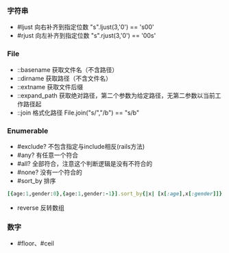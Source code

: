 ### 字符串
- #ljust  向右补齐到指定位数 "s".ljust(3,'0') == 's00'
- #rjust 向左补齐到指定位数 "s".rjust(3,'0') == '00s'

### File
- ::basename 获取文件名（不含路径）
- ::dirname 获取路径（不含文件名）
- ::extname 获取文件后缀
- ::expand_path 获取绝对路径，第二个参数为给定路径，无第二参数以当前工作路径起
- ::join 格式化路径  File.join("s/","/b") == "s/b"

### Enumerable
- #exclude? 不包含指定与include相反(rails方法)
- #any? 有任意一个符合
- #all? 全部符合，注意这个判断逻辑是没有不符合的
- #none? 没有一个符合的
- #sort_by 排序
```ruby
[{age:1,gender:0},{age:1,gender:-1}].sort_by{|x| [x[:age],x[:gender]]}
```
- reverse 反转数组
### 数字
- #floor、#ceil
